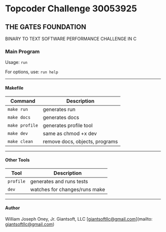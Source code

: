 # Topcoder Challenge 30053925

## THE GATES FOUNDATION

BINARY TO TEXT SOFTWARE PERFORMANCE CHALLENGE IN C

### Main Program

Usage: `run`

For options, use: `run help`

***

#### Makefile

|Command       |Description                      |
|--------------|---------------------------------|
|`make run`    | generates run                   |
|`make docs`   | generates docs                  |
|`make profile`| generates profile tool          |
|`make dev`    | same as chmod +x dev            |
|`make clean`  | remove docs, objects, programs  |

***

#### Other Tools

|Tool          |Description                      |
|--------------|---------------------------------|
|`profile`     | generates and runs tests        |
|`dev`         | watches for changes/runs make   |

***
#### Author
William Joseph Oney, Jr. 
Giantsoft, LLC 
[giantsoftllc@gmail.com](mailto: giantsoftllc@gmail.com)